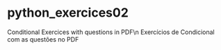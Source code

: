 # python_exercices02

Conditional Exercices with questions in PDF\n
Exercícios de Condicional com as questões no PDF 
